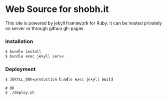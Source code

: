 # Web Source for shobh.it

This site is powered by jekyll framework for Ruby. It can be hosted privately on server or through github gh-pages.

### Installation

```bash
$ bundle install
$ bundle exec jekyll serve
```

### Deployment

```
$ JEKYLL_ENV=production bundle exec jekyll build 

# OR 
$ ./deploy.sh
```